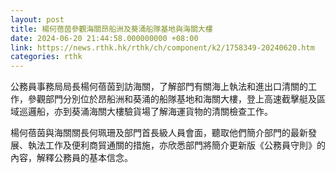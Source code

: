 ```yaml
---
layout: post
title: 楊何蓓茵參觀海關昂船洲及葵涌船隊基地與海關大樓
date: 2024-06-20 21:44:58.000000000 +08:00
link: https://news.rthk.hk/rthk/ch/component/k2/1758349-20240620.htm
categories: rthk
---
```


公務員事務局局長楊何蓓茵到訪海關，了解部門有關海上執法和進出口清關的工作，參觀部門分別位於昂船洲和葵涌的船隊基地和海關大樓，登上高速截擊艇及區域巡邏船，亦到葵涌海關大樓驗貨場了解海運貨物的清關檢查工作。

楊何蓓茵與海關關長何珮珊及部門首長級人員會面，聽取他們簡介部門的最新發展、執法工作及便利商貿通關的措施，亦欣悉部門將簡介更新版《公務員守則》的內容，解釋公務員的基本信念。

